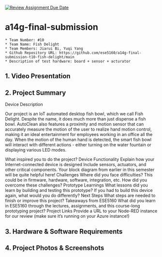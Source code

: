 [![Review Assignment Due Date](https://classroom.github.com/assets/deadline-readme-button-24ddc0f5d75046c5622901739e7c5dd533143b0c8e959d652212380cedb1ea36.svg)](https://classroom.github.com/a/kzkUPShx)
# a14g-final-submission

    * Team Number: #10
    * Team Name: Fish Delight
    * Team Members: Jiarui Bi, Yuqi Yang
    * Github Repository URL: https://github.com/ese5160/a14g-final-submission-t10-fish-delight/main
    * Description of test hardware: board + sensor + acturator

## 1. Video Presentation

## 2. Project Summary

Device Description

Our project is an IoT automated desktop fish bowl, which we call Fish Delight. Despite the name, it does much more than just dispense a fish bowl. AutoClean also features a proximity and motion sensor that can accurately measure the motion of the user to realize hand motion control, making it an ideal entertainment for employees working in an office all the day. When the motion of the human hand is detected, the smart fish bowl will interact with different actions - either turning on the water fountain or displaying various LED modes.

What inspired you to do the project?
Device Functionality
Explain how your Internet-connected device is designed
Include sensors, actuators, and other critical components.
Your block diagram from earlier in this semester will be quite helpful here!
Challenges
Where did you face difficulties? This could be in firmware, hardware, software, integration, etc.
How did you overcome these challenges?
Prototype Learnings
What lessons did you learn by building and testing this prototype?
If you had to build this device again, what would you do differently?
Next Steps
What steps are needed to finish or improve this project?
Takeaways from ESE5160
What did you learn in ESE5160 through the lectures, assignments, and this course-long prototyping project?
Project Links
Provide a URL to your Node-RED instance for our review (make sure it’s running on your Azure instance!)


## 3. Hardware & Software Requirements

## 4. Project Photos & Screenshots
